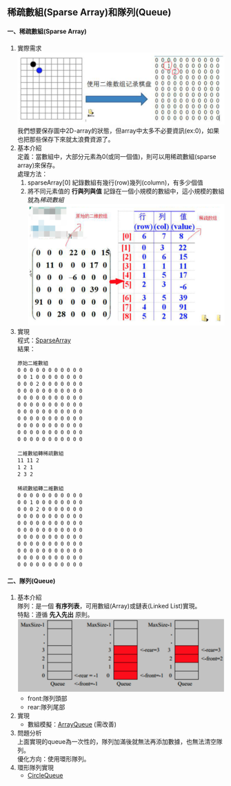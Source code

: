 ## 稀疏數組(Sparse Array)和隊列(Queue)  
#### 一、稀疏數組(Sparse Array)  
1. 實際需求
![image1](image/sparsearray1.png)  
我們想要保存圖中2D-array的狀態，但array中太多不必要資訊(ex:0)，如果也把那些保存下來就太浪費資源了。  
2. 基本介紹  
定義：當數組中，大部分元素為0(或同一個值)，則可以用稀疏數組(sparse array)來保存。  
處理方法：  
    1. sparseArray[0] 紀錄數組有幾行(row)幾列(column)，有多少個值  
    2. 將不同元素值的 **行與列與值** 記錄在一個小規模的數組中，這小規模的數組就為*稀疏數組*  
    ![image2](image/sparsearray2.png)  
3. 實現  
程式：[SparseArray](SparseArray.java)  
結果：  
    ```
    原始二維數組
    0 0 0 0 0 0 0 0 0 0 0 
    0 0 1 0 0 0 0 0 0 0 0 
    0 0 0 2 0 0 0 0 0 0 0 
    0 0 0 0 0 0 0 0 0 0 0 
    0 0 0 0 0 0 0 0 0 0 0 
    0 0 0 0 0 0 0 0 0 0 0 
    0 0 0 0 0 0 0 0 0 0 0 
    0 0 0 0 0 0 0 0 0 0 0 
    0 0 0 0 0 0 0 0 0 0 0 
    0 0 0 0 0 0 0 0 0 0 0 
    0 0 0 0 0 0 0 0 0 0 0 
   
    二維數組轉稀疏數組
    11 11 2 
    1 2 1 
    2 3 2 
   
    稀疏數組轉二維數組
    0 0 0 0 0 0 0 0 0 0 0 
    0 0 1 0 0 0 0 0 0 0 0 
    0 0 0 2 0 0 0 0 0 0 0 
    0 0 0 0 0 0 0 0 0 0 0 
    0 0 0 0 0 0 0 0 0 0 0 
    0 0 0 0 0 0 0 0 0 0 0 
    0 0 0 0 0 0 0 0 0 0 0 
    0 0 0 0 0 0 0 0 0 0 0 
    0 0 0 0 0 0 0 0 0 0 0 
    0 0 0 0 0 0 0 0 0 0 0 
    0 0 0 0 0 0 0 0 0 0 0
    ```  
#### 二、隊列(Queue)  
1. 基本介紹  
隊列：是一個 **有序列表**，可用數組(Array)或鏈表(Linked List)實現。  
特點：遵循 **先入先出** 原則。  
![image3](image/queue1.png)  
    * front:隊列頭部
    * rear:隊列尾部  
2. 實現  
    * 數組模擬：[ArrayQueue](ArrayQueue.java) (需改善)  
3. 問題分析  
上面實現的queue為一次性的，隊列加滿後就無法再添加數據，也無法清空隊列。  
優化方向：使用環形隊列。  
4. 環形隊列實現
    * [CircleQueue](CircleQueue.java)




